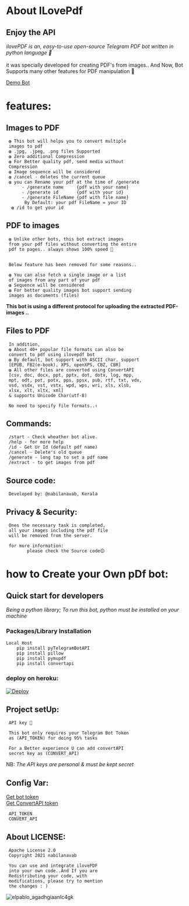# About ILovePdf

## Enjoy the API

<i>ilovePDF is an, easy-to-use open-source Telegram PDF bot written in python language 🐍</i>
<br><br>
it was specially developed for creating PDF's from images.. And Now, Bot Supports many other features for PDF manipulation 🦾

<a href="https://telegram.dog/ilovepdf_bot">Demo Bot</a>

# features:
## Images to PDF

     ◍ This bot will helps you to convert multiple
     images to pdf
     ◍ .jpg, .jpeg, .png files Supported
     ◍ Zero additional Compression
     ◍ For Better quality pdf, send media without
     Compression
     ◍ Image sequence will be considered
     ◍ /cancel - deletes the current queue
     ◍ you can Rename your pdf at the time of /generate
          - /generate name     {pdf with your name}
          - /generate id       {pdf with your id}
          - /generate FileName {pdf with file name}
           By Default: your pdf FileName = your ID
      ◍ /id to get your id

## PDF to images

     ◍ Unlike other bots, this bot extract images 
     from your pdf files without converting the entire
     pdf to pages.. always shows 100% speed 🥳
     
     
     Below feature has been removed for some reasons..

     ◍ You can also fetch a single image or a list
     of images from any part of your pdf 
     ◍ Sequence will be considered
     ◍ For better quality images bot support sending
     images as documents (files)
     
<b>This bot is using a different protocol for uploading 
the extracted PDF-images ..</b>

## Files to PDF 

     In addition,
     ◍ About 40+ popular file formats can also be
     convert to pdf using ilovepdf bot
     ◍ By default, bot support with ASCII char. support
     [EPUB, FB2(e-book), XPS, openXPS, CBZ, CBR]
     ◍ All other files are converted using ConvertAPI
     [csv, doc, docx, ppt, pptx, dot, dotx, log, mpp,
     mpt, odt, pot, potx, pps, ppsx, pub, rtf, txt, vdx,
     vsd, vsdx, vst, vstx, wpd, wps, wri, xls, xlsb,
     xlsx, xlt, xltx, xml]
     & supports Unicode Char(utf-8)
     
     No need to specify file formats..✌️


## Commands:<br>

     /start - Check wheather bot alive.
     /help - for more help
     /id - Get Ur Id (default pdf name)
     /cancel - Delete's old queue
     /generate - long tap to set a pdf name
     /extract - to get images from pdf

## Source code:<br>

     Developed by: @nabilanavab, Kerala

## Privacy & Security:<br>

     Ones the necessary task is completed,
     all your images including the pdf file
     will be removed from the server.
     
     for more information:
            please check the Source code😌

# how to Create your Own pDf bot:<br>
## Quick start for developers

<i>Being a python library; To run this bot, python must be installed on your machine</i>

### Packages/Library Installation
    Local Host
        pip install pyTelegramBotAPI
        pip install pillow
        pip install pymupdf
        pip install convertapi

### deploy on heroku:
[![Deploy](https://www.herokucdn.com/deploy/button.svg)](https://github.com/Iamgoingtomake/pdf-fsub)

## Project setUp:

     API key 🔑
     
     This bot only requires your Telegram Bot Token
     as (API_TOKEN) for doing 95% tasks
     
     For a Better experience U can add convertAPI 
     secret key as (CONVERT_API)


   NB: <i>The API keys are personal & must be kept secret </i>
   
## Config Var:

<a href="https://telegram.dog/botfather">Get bot token</a><br>
   <a href="https://www.convertapi.com/a/signup">Get ConvertAPI token</a>

     API_TOKEN
     CONVERT_API

## About LICENSE:
     Apache License 2.0
     Copyright 2021 nabilanavab
     
     You can use and integrate ilovePDF 
     into your own code..And If you are
     Redistributing your code, with 
     modifications, please try to mention
     the changes : )

![elpablo_agadhgiaanlc4gk](https://user-images.githubusercontent.com/53673312/129444963-ac9d4fe6-1be3-4b89-979b-f442e46234ab.png)
